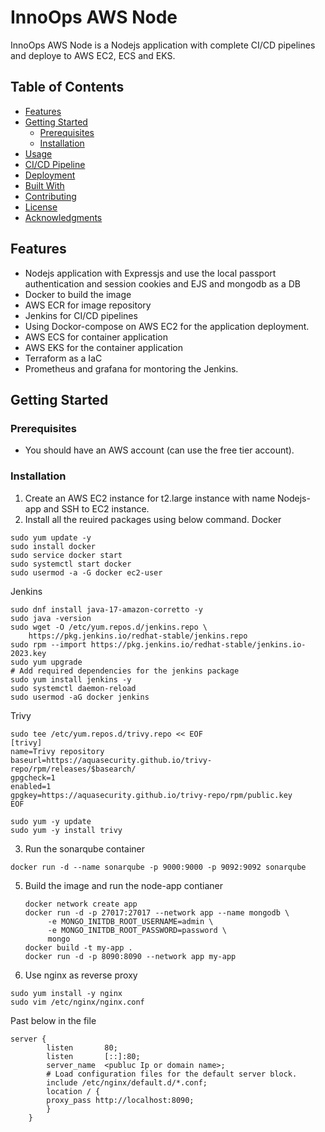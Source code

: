 # InnoOps AWS Node

InnoOps AWS Node is a Nodejs application with complete CI/CD pipelines and deploye to AWS EC2, ECS and EKS.

## Table of Contents
- [Features](#features)
- [Getting Started](#getting-started)
  - [Prerequisites](#prerequisites)
  - [Installation](#installation)
- [Usage](#usage)
- [CI/CD Pipeline](#cicd-pipeline)
- [Deployment](#deployment)
- [Built With](#built-with)
- [Contributing](#contributing)
- [License](#license)
- [Acknowledgments](#acknowledgments)

## Features
- Nodejs application with Expressjs and use the local passport authentication and session cookies and EJS and mongodb as a DB
- Docker to build the image
- AWS ECR for image repository
- Jenkins for CI/CD pipelines
- Using Dockor-compose on AWS EC2 for the application deployment.
- AWS ECS for container application
- AWS EKS for the container application
- Terraform as a IaC
- Prometheus and grafana for montoring the Jenkins.

## Getting Started

### Prerequisites
- You should have an AWS account (can use the free tier account).

### Installation
1. Create an AWS EC2 instance for t2.large instance with name Nodejs-app and SSH to EC2 instance.
2. Install all the reuired packages using below command.
Docker
```
sudo yum update -y
sudo install docker
sudo service docker start
sudo systemctl start docker
sudo usermod -a -G docker ec2-user
```
Jenkins
```
sudo dnf install java-17-amazon-corretto -y
sudo java -version
sudo wget -O /etc/yum.repos.d/jenkins.repo \
    https://pkg.jenkins.io/redhat-stable/jenkins.repo
sudo rpm --import https://pkg.jenkins.io/redhat-stable/jenkins.io-2023.key
sudo yum upgrade
# Add required dependencies for the jenkins package
sudo yum install jenkins -y
sudo systemctl daemon-reload
sudo usermod -aG docker jenkins
```
Trivy
```
sudo tee /etc/yum.repos.d/trivy.repo << EOF
[trivy]
name=Trivy repository
baseurl=https://aquasecurity.github.io/trivy-repo/rpm/releases/$basearch/
gpgcheck=1
enabled=1
gpgkey=https://aquasecurity.github.io/trivy-repo/rpm/public.key
EOF

sudo yum -y update
sudo yum -y install trivy
```

3. Run the sonarqube container
```
docker run -d --name sonarqube -p 9000:9000 -p 9092:9092 sonarqube
```

5. Build the image and run the node-app contianer
   ```
   docker network create app
   docker run -d -p 27017:27017 --network app --name mongodb \
        -e MONGO_INITDB_ROOT_USERNAME=admin \
        -e MONGO_INITDB_ROOT_PASSWORD=password \
        mongo
   docker build -t my-app .
   docker run -d -p 8090:8090 --network app my-app
   ```
6. Use nginx as reverse proxy
```
sudo yum install -y nginx
sudo vim /etc/nginx/nginx.conf
```
Past below in the file
```
server {
        listen       80;
        listen       [::]:80;
        server_name  <publuc Ip or domain name>;
        # Load configuration files for the default server block.
        include /etc/nginx/default.d/*.conf;
        location / {
        proxy_pass http://localhost:8090;
        }
    }
```
